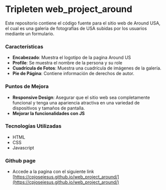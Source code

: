 # Tripleten web_project_around

Este repositorio contiene el código fuente para el sitio web de Around USA, el cual es una galeria de fotografías de USA subidas por los usuarios mediante un formulario.



### Características

- **Encabezado**: Muestra el logotipo de la pagina Around US
- **Profile**: Se muestra el nombre de la persona y su role
- **Cuadrícula de Fotos**: Muestra una cuadrícula de imágenes de la galería.
- **Pie de Página**: Contiene información de derechos de autor.

### Puntos de Mejora

- **Responsive Design**: Asegurar que el sitio web sea completamente funcional y tenga una apariencia atractiva en una variedad de dispositivos y tamaños de pantalla.
- **Mejorar la funcionalidades con JS**



### Tecnologías Utilizadas

- HTML
- CSS
- Javascript



### Github page
- Accede a la pagina con el siguiente link [https://cpjosejesus.github.io/web_project_around/](https://cpjosejesus.github.io/web_project_around/)
